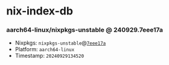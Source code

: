 # nix-index-db
### aarch64-linux/nixpkgs-unstable @ 240929.7eee17a
- Nixpkgs: `nixpkgs-unstable`@[`7eee17a`](https://github.com/NixOS/nixpkgs/commit/7eee17a8a5868ecf596bbb8c8beb527253ea8f4d)
- Platform: `aarch64-linux`
- Timestamp: `20240929134520`
